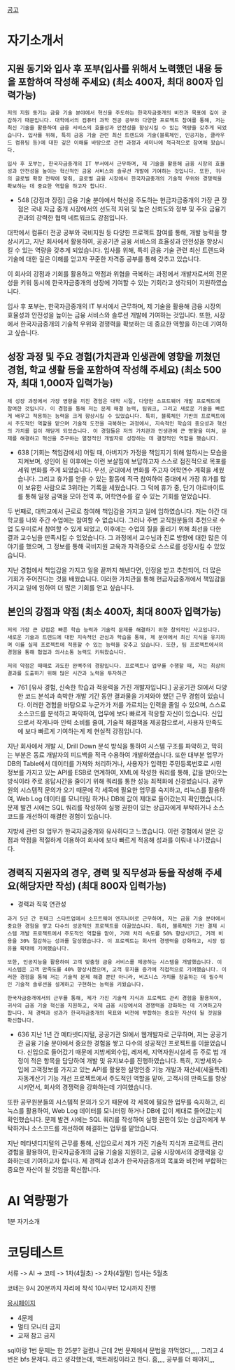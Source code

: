 


[공고](https://kmb.recruiter.co.kr/app/jobnotice/view?systemKindCode=MRS2&jobnoticeSn=173416)


# 자기소개서
## 지원 동기와 입사 후 포부(입사를 위해서 노력했던 내용 등을 포함하여 작성해 주세요) (최소 400자, 최대 800자 입력가능)
```
저의 지원 동기는 금융 기술 분야에서 혁신을 주도하는 한국자금중개의 비전과 목표에 깊이 공감하기 때문입니다. 대학에서의 컴퓨터 과학 전공 공부와 다양한 프로젝트 참여를 통해, 저는 최신 기술을 활용하여 금융 서비스의 효율성과 안전성을 향상시킬 수 있는 역량을 갖추게 되었습니다. 입사를 위해, 특히 금융 기술 관련 최신 트렌드와 기술(블록체인, 인공지능, 클라우드 컴퓨팅 등)에 대한 깊은 이해를 바탕으로 관련 과정과 세미나에 적극적으로 참여해 왔습니다.

입사 후 포부는, 한국자금중개의 IT 부서에서 근무하며, 제 기술을 활용해 금융 시장의 효율성과 안전성을 높이는 혁신적인 금융 서비스와 솔루션 개발에 기여하는 것입니다. 또한, 귀사의 글로벌 확장 전략에 맞춰, 글로벌 금융 시장에서 한국자금중개의 기술적 우위와 경쟁력을 확보하는 데 중요한 역할을 하고자 합니다.
```

- 548
[강점과 장점]
금융 기술 분야에서 혁신을 주도하는 현금자금중개의 가장 큰 장점은 국내 자금 중개 시장에서의 선도적 지위 및 높은 신뢰도와 정부 및 주요 금융기관과의 강력한 협력 네트워크도 강점입니다.

대학에서 컴퓨터 전공 공부와 국비지원 등 다양한 프로젝트 참여를 통해, 개발 능력을 향상시키고, 지난 회사에서 활용하여, 공공기관 금융 서비스의 효율성과 안전성을 향상시킬 수 있는 역량을 갖추게 되었습니다. 입사를 위해, 특히 금융 기술 관련 최신 트렌드와 기술에 대한 깊은 이해를 얻고자 꾸준한 자격증 공부를 통해 갖추고 있습니다.

이 회사의 강점과 기회를 활용하고 약점과 위협을 극복하는 과정에서 개발자로서의 전문성을 키워 동시에 한국자금중개의 성장에 기여할 수 있는 기회라고 생각되어 지원하였습니다.

입사 후 포부는, 한국자금중개의 IT 부서에서 근무하며, 제 기술을 활용해 금융 시장의 효율성과 안전성을 높이는 금융 서비스와 솔루션 개발에 기여하는 것입니다. 또한, 시장에서 한국자금중개의 기술적 우위와 경쟁력을 확보하는 데 중요한 역할을 하는데 기여하고 싶습니다.



## 성장 과정 및 주요 경험(가치관과 인생관에 영향을 끼쳤던 경험, 학교 생활 등을 포함하여 작성해 주세요) (최소 500자, 최대 1,000자 입력가능)
```
제 성장 과정에서 가장 영향을 끼친 경험은 대학 시절, 다양한 소프트웨어 개발 프로젝트에 참여한 것입니다. 이 경험을 통해 저는 문제 해결 능력, 팀워크, 그리고 새로운 기술을 빠르게 배우고 적용하는 능력을 크게 향상시킬 수 있었습니다. 특히, 블록체인 기반의 프로젝트에서 주도적인 역할을 맡으며 기술적 도전을 극복하는 과정에서, 지속적인 학습의 중요성과 혁신의 가치를 깊이 깨닫게 되었습니다. 이 경험들은 저의 가치관과 인생관에 큰 영향을 미쳐, 문제를 해결하고 혁신을 추구하는 열정적인 개발자로 성장하는 데 결정적인 역할을 했습니다.
```
- 638
[기회는 책임감에서]
어릴 때, 아버지가 가정을 책임지기 위해 일하시는 모습을 지켜보며, 성인이 된 이후에는 이런 보살핌에 보답하고자 스스로 점진적으로 목표를 세워 변화를 주게 되었습니다.
우선, 군대에서 변화를 주고자 어학연수 계획을 세웠습니다. 그리고 휴가를 얻을 수 있는 활동에 적극 참여하여 중대에서 가장 휴가를 많이 보유한 사람으로 3위라는 기록을 세웠습니다. 그 덕에 휴가 중, 단기 아르바이트를 통해 일정 금액을 모아 전역 후, 어학연수를 갈 수 있는 기회를 얻었습니다.

두 번째로, 대학교에서 근로로 참여해 책임감을 가지고 일에 임하였습니다. 저는 야간 대학교를 나와 주간 수업에는 참여할 수 없습니다. 그러나 주변 교직원분들의 추천으로 수업 도우미로서 참여할 수 있게 되었고, 이후에는 수업의 질을 올리기 위해 최선을 다한 결과 교수님을 만족시킬 수 있었습니다. 그 과정에서 교수님과 진로 방향에 대한 많은 이야기를 했으며, 그 정보를 통해 국비지원 교육과 자격증으로 스스로를 성장시킬 수 있었습니다.

지난 경험에서 책임감을 가지고 일을 끝까지 해낸다면, 인정을 받고 추천되어, 더 많은 기회가 주어진다는 것을 배웠습니다. 이러한 가치관을 통해 현금자금중개에서 책임감을 가지고 일에 임하여 더 많은 기회를 얻고 싶습니다.


## 본인의 강점과 약점 (최소 400자, 최대 800자 입력가능)
```
저의 가장 큰 강점은 빠른 학습 능력과 기술적 문제를 해결하기 위한 창의적인 사고입니다. 새로운 기술과 트렌드에 대한 지속적인 관심과 학습을 통해, 제 분야에서 최신 지식을 유지하며 이를 실제 프로젝트에 적용할 수 있는 능력을 갖추고 있습니다. 또한, 팀 프로젝트에서의 경험을 통해 협업과 의사소통 능력도 키워왔습니다.

저의 약점은 때때로 과도한 완벽주의 경향입니다. 프로젝트나 업무를 수행할 때, 저는 최상의 결과를 도출하기 위해 많은 시간과 노력을 투자하곤
```

- 761
[유사 경험, 신속한 학습과 적응력을 가진 개발자입니다.]
공공기관 SI에서 다양한 코드 분석과 촉박한 개발 기간 동안 결과물을 가져와야 했던 근무 경험이 있습니다. 이러한 경험을 바탕으로 누군가가 저를 가르치는 인력을 줄일 수 있으며, 스스로 소스코드를 분석하고 파악하여, 업무에 보다 빠르게 적응할 자신이 있습니다. 신입으로서 작게나마 인력 소비를 줄여, 기술적 해결책을 제공함으로서, 사용자 만족도에 보다 빠르게 기여하는게 제 현실적 강점입니다.

지난 회사에서 개발 시, Drill Down 분석 방식을 통하여 시스템 구조를 파악하고, 막히는 부분은 동료 개발자의 피드백을 적극 수용하여 개발하였습니다. 또한 대부분 업무가 DB의 Table에서 데이터를 가져와 처리하거나, 사용자가 입력한 주민등록번호로 시민 정보를 가지고 있는 API를 ESB로 연계하여, XML에 작성한 쿼리를 통해, 값을 받아오는 방식이라 주로 응답시간을 줄이기 위해 쿼리를 통한 성능 최적화에 신경썼습니다. 공무원의 시스템적 문의가 오기 때문에 각 세목에 필요한 업무를 숙지하고, 리눅스를 활용하여, Web Log 데이터를 모니터링 하거나 DB에 값이 제대로 들어갔는지 확인했습니다. 문제 발견 시에는 SQL 쿼리를 작성하여 실행 권한이 있는 상급자에게 부탁하거나 소스코드를 개선하여 해결한 경험이 있습니다.

지방세 관련 SI 업무가 한국자금중개와 유사하다고 느꼈습니다. 이런 경험에서 얻은 강점과 약점을 적절하게 이용하여 회사에 보다 빠르게 적응해 성과를 이뤄내 나가겠습니다.



## 경력직 지원자의 경우, 경력 및 직무성과 등을 작성해 주세요(해당자만 작성) (최대 800자 입력가능)
- 경력과 직묵 연관성
```
과거 5년 간 핀테크 스타트업에서 소프트웨어 엔지니어로 근무하며, 저는 금융 기술 분야에서 중요한 경험을 쌓고 다수의 성공적인 프로젝트를 이끌었습니다. 특히, 블록체인 기반 결제 시스템 개발 프로젝트에서 주도적인 역할을 맡아, 거래 처리 속도를 50% 향상시키고, 거래 비용을 30% 절감하는 성과를 달성했습니다. 이 프로젝트는 회사의 경쟁력을 강화하고, 시장 점유율 확대에 기여했습니다.

또한, 인공지능을 활용하여 고객 맞춤형 금융 서비스를 제공하는 시스템을 개발했습니다. 이 시스템은 고객 만족도를 40% 향상시켰으며, 고객 유지율 증가에 직접적으로 기여했습니다. 이러한 경험을 통해 저는 기술적 문제 해결 뿐만 아니라, 비즈니스 가치를 창출하는 데 필수적인 기술적 솔루션을 설계하고 구현하는 능력을 키웠습니다.

한국자금중개에서의 근무를 통해, 제가 가진 기술적 지식과 프로젝트 관리 경험을 활용하여, 귀사의 금융 기술 혁신을 지원하고, 국제 금융 시장에서의 경쟁력을 강화하는 데 기여하고자 합니다. 제 경력과 성과가 한국자금중개의 목표와 비전에 부합하는 중요한 자산이 될 것임을 확신합니다.
```

- 636
지난 1년 간 메타넷디지털, 공공기관 SI에서 웹개발자로 근무하며, 저는 공공기관 금융 기술 분야에서 중요한 경험을 쌓고 다수의 성공적인 프로젝트를 이끌었습니다. 신입으로 들어갔기 때문에 지방세외수입, 레저세, 지역자원시설세 등 주로 법 개정이 적은 항목을 담당하여 개발 및 유지보수를 진행하였습니다. 특히, 지방세외수입에 고객정보를 가지고 있는 API를 활용한 실명인증 기능 개발과 재산세(세율특례) 자동계산기 기능 개선 프로젝트에서 주도적인 역할을 맡아, 고객사의 만족도를 향상시키면서, 회사의 경쟁력을 강화하는데 기여했습니다.

또한 공무원분들의 시스템적 문의가 오기 때문에 각 세목에 필요한 업무를 숙지하고, 리눅스를 활용하여, Web Log 데이터를 모니터링 하거나 DB에 값이 제대로 들어갔는지 확인했습니다. 문제 발견 시에는 SQL 쿼리를 작성하여 실행 권한이 있는 상급자에게 부탁하거나 소스코드를 개선하여 해결하는 업무를 맡았습니다.

지난 메타넷디지털의 근무를 통해, 신입으로서 제가 가진 기술적 지식과 프로젝트 관리 경험을 활용하여, 한국자금중개의 금융 기술을 지원하고, 금융 시장에서의 경쟁력을 강화하는데 기여하고자 합니다. 제 경력과 성과가 한국자금중개의 목표와 비전에 부합하는 중요한 자산이 될 것임을 확신합니다.



# AI 역량평가

1분 자기소개





# 코딩테스트

서류 -> AI -> 코테 -> 1차(4월초) -> 2차(4월말)
입사는 5월초


코테는 9시 20분까지 자리에 착석 10시부터 12시까지 진행

[응시페이지](https://programmers.co.kr/app/landing/tests/128105?token=05eac7f2c5a5c1a291d0cb5366e0a97f)
- 4문제
- 멀티 모니터 금지
- 교재 참고 금지

sql이랑 1번 문제는 한 25분? 걸렸나 근데 2번 문제에서 문법을 까먹었다,,,,, 그리고 4번은 bfs 문제다. 라고 생각했는데, 백트래킹이라고 한다. 흠,,,, 공부를 더 해야지,,,